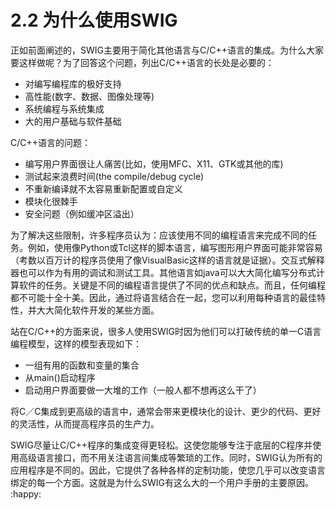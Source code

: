 # 2.2 为什么使用SWIG

正如前面阐述的，SWIG主要用于简化其他语言与C/C++语言的集成。为什么大家要这样做呢？为了回答这个问题，列出C/C++语言的长处是必要的：

+ 对编写编程库的极好支持
+ 高性能(数字、数据、图像处理等)
+ 系统编程与系统集成
+ 大的用户基础与软件基础

C/C++语言的问题：

+ 编写用户界面很让人痛苦(比如，使用MFC、X11、GTK或其他的库)
+ 测试起来浪费时间(the compile/debug cycle)
+ 不重新编译就不太容易重新配置或自定义
+ 模块化很棘手
+ 安全问题（例如缓冲区溢出）

为了解决这些限制，许多程序员认为：应该使用不同的编程语言来完成不同的任务。例如，使用像Python或Tcl这样的脚本语言，编写图形用户界面可能非常容易（考数以百万计的程序员使用了像VisualBasic这样的语言就是证据）。交互式解释器也可以作为有用的调试和测试工具。其他语言如java可以大大简化编写分布式计算软件的任务。关键是不同的编程语言提供了不同的优点和缺点。而且，任何编程都不可能十全十美。因此，通过将语言结合在一起，您可以利用每种语言的最佳特性，并大大简化软件开发的某些方面。

站在C/C++的方面来说，很多人使用SWIG时因为他们可以打破传统的单一C语言编程模型，这样的模型表现如下：

+ 一组有用的函数和变量的集合
+ 从main()启动程序
+ 启动用户界面要做一大堆的工作（一般人都不想再这么干了）

将C／C集成到更高级的语言中，通常会带来更模块化的设计、更少的代码、更好的灵活性，从而提高程序员的生产力。

SWIG尽量让C/C++程序的集成变得更轻松。这使您能够专注于底层的C程序并使用高级语言接口，而不用关注语言间集成等繁琐的工作。同时，SWIG认为所有的应用程序是不同的。因此，它提供了各种各样的定制功能，使您几乎可以改变语言绑定的每一个方面。这就是为什么SWIG有这么大的一个用户手册的主要原因。  :happy:  